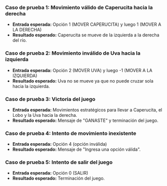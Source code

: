 ### Caso de prueba 1: Movimiento válido de Caperucita hacia la derecha
- **Entrada esperada:** Opción 1 (MOVER CAPERUCITA) y luego 1 (MOVER A LA DERECHA)
- **Resultado esperado:** Caperucita se mueve de la izquierda a la derecha del río.

### Caso de prueba 2: Movimiento inválido de Uva hacia la izquierda
- **Entrada esperada:** Opción 2 (MOVER UVA) y luego -1 (MOVER A LA IZQUIERDA)
- **Resultado esperado:** Uva no se mueve ya que no puede cruzar sola hacia la izquierda.

### Caso de prueba 3: Victoria del juego
- **Entrada esperada:** Movimientos estratégicos para llevar a Caperucita, el Lobo y la Uva hacia la derecha.
- **Resultado esperado:** Mensaje de "GANASTE" y terminación del juego.

### Caso de prueba 4: Intento de movimiento inexistente
- **Entrada esperada:** Opción 4 (opción inválida)
- **Resultado esperado:** Mensaje de "Ingresa una opción válida".

### Caso de prueba 5: Intento de salir del juego
- **Entrada esperada:** Opción 0 (SALIR)
- **Resultado esperado:** Terminación del juego.
